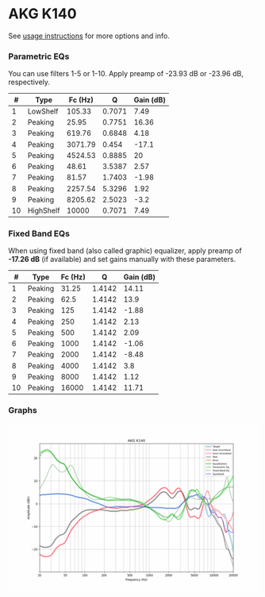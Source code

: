 # AKG K140
See [usage instructions](https://github.com/jaakkopasanen/AutoEq#usage) for more options and info.

### Parametric EQs
You can use filters 1-5 or 1-10. Apply preamp of -23.93 dB or -23.96 dB, respectively.

|   # | Type      |   Fc (Hz) |      Q |   Gain (dB) |
|-----|-----------|-----------|--------|-------------|
|   1 | LowShelf  |    105.33 | 0.7071 |        7.49 |
|   2 | Peaking   |     25.95 | 0.7751 |       16.36 |
|   3 | Peaking   |    619.76 | 0.6848 |        4.18 |
|   4 | Peaking   |   3071.79 | 0.454  |      -17.1  |
|   5 | Peaking   |   4524.53 | 0.8885 |       20    |
|   6 | Peaking   |     48.61 | 3.5387 |        2.57 |
|   7 | Peaking   |     81.57 | 1.7403 |       -1.98 |
|   8 | Peaking   |   2257.54 | 5.3296 |        1.92 |
|   9 | Peaking   |   8205.62 | 2.5023 |       -3.2  |
|  10 | HighShelf |  10000    | 0.7071 |        7.49 |

### Fixed Band EQs
When using fixed band (also called graphic) equalizer, apply preamp of **-17.26 dB** (if available) and set gains manually with these parameters.

|   # | Type    |   Fc (Hz) |      Q |   Gain (dB) |
|-----|---------|-----------|--------|-------------|
|   1 | Peaking |     31.25 | 1.4142 |       14.11 |
|   2 | Peaking |     62.5  | 1.4142 |       13.9  |
|   3 | Peaking |    125    | 1.4142 |       -1.88 |
|   4 | Peaking |    250    | 1.4142 |        2.13 |
|   5 | Peaking |    500    | 1.4142 |        2.09 |
|   6 | Peaking |   1000    | 1.4142 |       -1.06 |
|   7 | Peaking |   2000    | 1.4142 |       -8.48 |
|   8 | Peaking |   4000    | 1.4142 |        3.8  |
|   9 | Peaking |   8000    | 1.4142 |        1.12 |
|  10 | Peaking |  16000    | 1.4142 |       11.71 |

### Graphs
![](./AKG%20K140.png)
